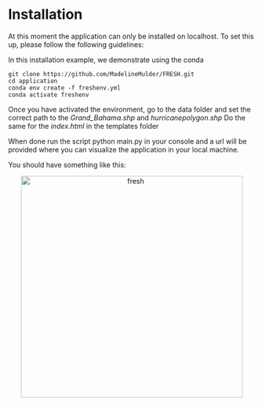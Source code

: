 # Installation

At this moment the application can only be installed on localhost. To set this up, please follow the following guidelines:

In this installation example, we demonstrate using the conda 

```
git clone https://github.com/MadelineMulder/FRESH.git
cd application
conda env create -f freshenv.yml
conda activate freshenv
```

Once you have activated the environment, go to the data folder and set the correct path to the <i>Grand_Bahama.shp</i> and <i>hurricanepolygon.shp</i> Do the same for the <i>index.html</i> in the templates folder

When done run the script python main.py in your console and a url will be provided where you can visualize the application in your local machine.

You should have something like this:
<p align="center">
  <img width="452" alt="fresh" src="https://github.com/MadelineMulder/FRESH/assets/72496335/35e904a6-cbc7-4dbe-b6cb-00d9d1d0f152"width="1000">
</p>

